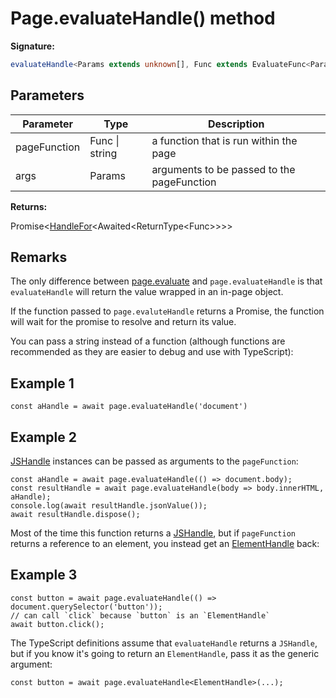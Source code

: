 # Page.evaluateHandle() method

**Signature:**

```typescript
evaluateHandle<Params extends unknown[], Func extends EvaluateFunc<Params> = EvaluateFunc<Params>>(pageFunction: Func | string, ...args: Params): Promise<HandleFor<Awaited<ReturnType<Func>>>>;
```

## Parameters

| Parameter    | Type           | Description                                |
| ------------ | -------------- | ------------------------------------------ |
| pageFunction | Func \| string | a function that is run within the page     |
| args         | Params         | arguments to be passed to the pageFunction |

**Returns:**

Promise&lt;[HandleFor](./puppeteer.handlefor.md)&lt;Awaited&lt;ReturnType&lt;Func&gt;&gt;&gt;&gt;

## Remarks

The only difference between [page.evaluate](./puppeteer.page.evaluate.md) and `page.evaluateHandle` is that `evaluateHandle` will return the value wrapped in an in-page object.

If the function passed to `page.evaluteHandle` returns a Promise, the function will wait for the promise to resolve and return its value.

You can pass a string instead of a function (although functions are recommended as they are easier to debug and use with TypeScript):

## Example 1

```
const aHandle = await page.evaluateHandle('document')
```

## Example 2

[JSHandle](./puppeteer.jshandle.md) instances can be passed as arguments to the `pageFunction`:

```
const aHandle = await page.evaluateHandle(() => document.body);
const resultHandle = await page.evaluateHandle(body => body.innerHTML, aHandle);
console.log(await resultHandle.jsonValue());
await resultHandle.dispose();
```

Most of the time this function returns a [JSHandle](./puppeteer.jshandle.md), but if `pageFunction` returns a reference to an element, you instead get an [ElementHandle](./puppeteer.elementhandle.md) back:

## Example 3

```
const button = await page.evaluateHandle(() => document.querySelector('button'));
// can call `click` because `button` is an `ElementHandle`
await button.click();
```

The TypeScript definitions assume that `evaluateHandle` returns a `JSHandle`, but if you know it's going to return an `ElementHandle`, pass it as the generic argument:

```
const button = await page.evaluateHandle<ElementHandle>(...);
```
